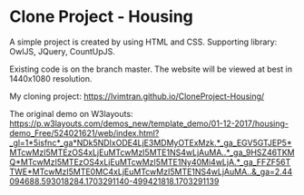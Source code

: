 # Clone Project - Housing

A simple project is created by using HTML and CSS. Supporting library: OwlJS, JQuery, CountUpJS.

Existing code is on the branch master. The website will be viewed at best in 1440x1080 resolution.

My cloning project: https://lvimtran.github.io/CloneProject-Housing/

The original demo on W3layouts: https://p.w3layouts.com/demos_new/template_demo/01-12-2017/housing-demo_Free/524021621/web/index.html?_gl=1*5isfnc*_ga*NDk5NDIxODE4LjE3MDMyOTExMzk.*_ga_EGV5GTJEP5*MTcwMzI5MTEzOS4xLjEuMTcwMzI5MTE1NS4wLjAuMA..*_ga_9HSZ46TKMQ*MTcwMzI5MTEzOS4xLjEuMTcwMzI5MTE1Ny40Mi4wLjA.*_ga_FFZF56TTWE*MTcwMzI5MTE0MC4xLjEuMTcwMzI5MTE1NS4wLjAuMA..&_ga=2.44094688.593018284.1703291140-499421818.1703291139
